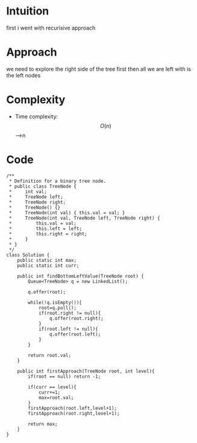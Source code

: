 # Intuition
first i went with recurisive approach 

# Approach
we need to explore the right side of the tree first then all we are left with is the left nodes

# Complexity
- Time complexity:
 $$O(n)$$ -->n


# Code
```
/**
 * Definition for a binary tree node.
 * public class TreeNode {
 *     int val;
 *     TreeNode left;
 *     TreeNode right;
 *     TreeNode() {}
 *     TreeNode(int val) { this.val = val; }
 *     TreeNode(int val, TreeNode left, TreeNode right) {
 *         this.val = val;
 *         this.left = left;
 *         this.right = right;
 *     }
 * }
 */
class Solution {
    public static int max;
    public static int curr;

    public int findBottomLeftValue(TreeNode root) {
        Queue<TreeNode> q = new LinkedList();

        q.offer(root);

        while(!q.isEmpty()){
            root=q.poll();
            if(root.right != null){
                q.offer(root.right);
            }
            if(root.left != null){
                q.offer(root.left);
            }
        }

        return root.val;
    }

    public int firstApproach(TreeNode root, int level){
        if(root == null) return -1;

        if(curr == level){
            curr+=1;
            max=root.val;
        }
        firstApproach(root.left,level+1);
        firstApproach(root.right,level+1);

        return max;
    }
}

```